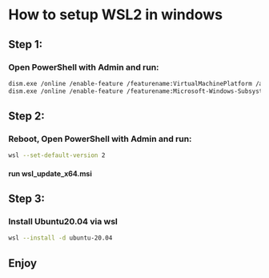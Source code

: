 # How to setup WSL2 in windows

## Step 1: 
### Open PowerShell with Admin and run: 
```bash
dism.exe /online /enable-feature /featurename:VirtualMachinePlatform /all /norestart
dism.exe /online /enable-feature /featurename:Microsoft-Windows-Subsystem-Linux /all /norestart
```
## Step 2: 
### Reboot, Open PowerShell with Admin and run: 
```bash
wsl --set-default-version 2
```
#### run wsl_update_x64.msi

## Step 3: 
### Install Ubuntu20.04 via wsl
```bash
wsl --install -d ubuntu-20.04
```
## Enjoy